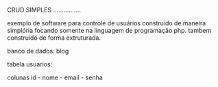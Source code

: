 
CRUD SIMPLES ................

exemplo de software para controle de usuários
construido de maneira simplória focando somente na linguagem de programação php.
tambem construido de forma extruturada.

banco de dados: blog

tabela usuarios: 

colunas id - nome  - email - senha
